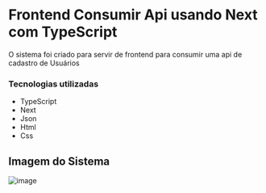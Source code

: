# Frontend Consumir Api usando Next com TypeScript

O sistema foi criado para servir de frontend para consumir uma api de cadastro de Usuários 

### Tecnologias utilizadas
* TypeScript
* Next
* Json
* Html
* Css

## Imagem do Sistema

![image](https://github.com/user-attachments/assets/a29d69c0-a331-4e60-ab58-85080086c1cb)
